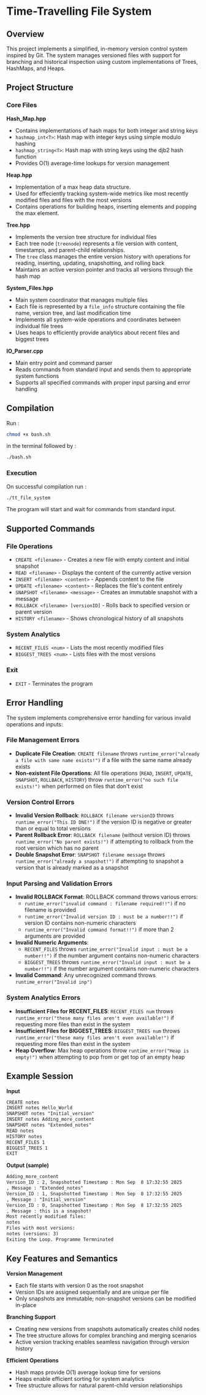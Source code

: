 # Time-Travelling File System

## Overview
This project implements a simplified, in-memory version control system inspired by Git. The system manages versioned files with support for branching and historical inspection using custom implementations of Trees, HashMaps, and Heaps.

## Project Structure

### Core Files

**Hash_Map.hpp**
- Contains implementations of hash maps for both integer and string keys
- `hashmap_int<T>`: Hash map with integer keys using simple modulo hashing
- `hashmap_string<T>`: Hash map with string keys using the djb2 hash function
- Provides O(1) average-time lookups for version management

**Heap.hpp**
- Implementation of a max heap data structure.
- Used for effeciently tracking system-wide metrics like most recently modified files and files with the most versions
- Contains operations for building heaps, inserting elements and popping the max element.

**Tree.hpp** 
- Implements the version tree structure for individual files
- Each tree node (`treenode`) represents a file version with content, timestamps, and parent-child relationships.
- The `tree` class manages the entire version history with operations for reading, inserting, updating, snapshotting, and rolling back
- Maintains an active version pointer and tracks all versions through the hash map


**System_Files.hpp**
- Main system coordinator that manages multiple files
- Each file is represented by a `file_info` structure containing the file name, version tree, and last modification time
- Implements all system-wide operations and coordinates between individual file trees
- Uses heaps to efficiently provide analytics about recent files and biggest trees

**IO_Parser.cpp**
- Main entry point and command parser
- Reads commands from standard input and sends them to appropriate system functions
- Supports all specified commands with proper input parsing and error handling


## Compilation
Run : 
```bash
chmod +x bash.sh
```
in the terminal followed by :
```bash
./bash.sh
```

### Execution
On successful compilation run :
```bash
./tt_file_system
```

The program will start and wait for commands from standard input. 

## Supported Commands

### File Operations
- `CREATE <filename>` - Creates a new file with empty content and initial snapshot
- `READ <filename>` - Displays the content of the currently active version
- `INSERT <filename> <content>` - Appends content to the file
- `UPDATE <filename> <content>` - Replaces the file's content entirely
- `SNAPSHOT <filename> <message>` - Creates an immutable snapshot with a message
- `ROLLBACK <filename> [versionID]` - Rolls back to specified version or parent version
- `HISTORY <filename>` - Shows chronological history of all snapshots

### System Analytics  
- `RECENT_FILES <num>` - Lists the most recently modified files
- `BIGGEST_TREES <num>` - Lists files with the most versions

### Exit
- `EXIT` - Terminates the program


## Error Handling

The system implements comprehensive error handling for various invalid operations and inputs:

### File Management Errors
- **Duplicate File Creation**: `CREATE filename` throws `runtime_error("already a file with same name exists!")` if a file with the same name already exists
- **Non-existent File Operations**: All file operations (`READ`, `INSERT`, `UPDATE`, `SNAPSHOT`, `ROLLBACK`, `HISTORY`) throw `runtime_error("no such file exists!")` when performed on files that don't exist

### Version Control Errors  
- **Invalid Version Rollback**: `ROLLBACK filename versionID` throws `runtime_error("This ID DNE!")` if the version ID is negative or greater than or equal to total versions
- **Parent Rollback Error**: `ROLLBACK filename` (without version ID) throws `runtime_error("No parent exists!")` if attempting to rollback from the root version which has no parent
- **Double Snapshot Error**: `SNAPSHOT filename message` throws `runtime_error("already a snapshot!")` if attempting to snapshot a version that is already marked as a snapshot

### Input Parsing and Validation Errors
- **Invalid ROLLBACK Format**: ROLLBACK command throws various errors:
  - `runtime_error("invalid command : filename required!!")` if no filename is provided
  - `runtime_error("Invalid version ID : must be a number!!")` if version ID contains non-numeric characters
  - `runtime_error("Invalid command format!!")` if more than 2 arguments are provided
- **Invalid Numeric Arguments**: 
  - `RECENT_FILES` throws `runtime_error("Invalid input : must be a number!!")` if the number argument contains non-numeric characters
  - `BIGGEST_TREES` throws `runtime_error("Invalid input : must be a number!!")` if the number argument contains non-numeric characters
- **Invalid Command**: Any unrecognized command throws `runtime_error("Invalid inp")`

### System Analytics Errors
- **Insufficient Files for RECENT_FILES**: `RECENT_FILES num` throws `runtime_error("these many files aren't even available!")` if requesting more files than exist in the system
- **Insufficient Files for BIGGEST_TREES**: `BIGGEST_TREES num` throws `runtime_error("these many files aren't even available!")` if requesting more files than exist in the system
- **Heap Overflow**: Max heap operations throw `runtime_error("Heap is empty!")` when attempting to pop from or get top of an empty heap



##  Example Session  

**Input**  
```txt
CREATE notes
INSERT notes Hello_World
SNAPSHOT notes "Initial_version"
INSERT notes Adding_more_content
SNAPSHOT notes "Extended_notes"
READ notes
HISTORY notes
RECENT_FILES 1
BIGGEST_TREES 1
EXIT
```

**Output (sample)**  
```txt
Adding_more_content
Version_ID : 2, Snapshotted Timestamp : Mon Sep  8 17:32:55 2025
, Message : "Extended_notes"
Version_ID : 1, Snapshotted Timestamp : Mon Sep  8 17:32:55 2025
, Message : "Initial_version"
Version_ID : 0, Snapshotted Timestamp : Mon Sep  8 17:32:55 2025
, Message : this is a snapshot!
Most recently modified files:
notes
Files with most versions:
notes (versions: 3)
Exiting the Loop. Programme Termninated
```

## Key Features and Semantics

**Version Management**
- Each file starts with version 0 as the root snapshot
- Version IDs are assigned sequentially and are unique per file
- Only snapshots are immutable; non-snapshot versions can be modified in-place

**Branching Support**
- Creating new versions from snapshots automatically creates child nodes
- The tree structure allows for complex branching and merging scenarios
- Active version tracking enables seamless navigation through version history

**Efficient Operations**
- Hash maps provide O(1) average lookup time for versions
- Heaps enable efficient sorting for system analytics
- Tree structure allows for natural parent-child version relationships
